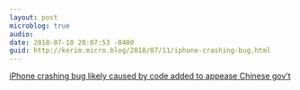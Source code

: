 ```yaml
---
layout: post
microblog: true
audio: 
date: 2018-07-10 20:07:53 -0400
guid: http://kerim.micro.blog/2018/07/11/iphone-crashing-bug.html
---
```

[iPhone crashing bug likely caused by code added to appease Chinese gov’t](https://arstechnica.com/information-technology/2018/07/iphone-crashing-bug-likely-caused-by-code-added-to-appease-chinese-govt/)
